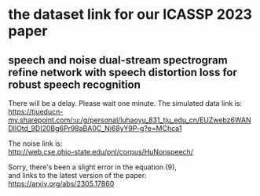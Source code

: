 # the dataset link for our ICASSP 2023 paper
## speech and noise dual-stream spectrogram refine network with speech distortion loss for robust speech recognition

There will be a delay. Please wait one minute.
The simulated data link is:  
https://tjueducn-my.sharepoint.com/:u:/g/personal/luhaoyu_831_tju_edu_cn/EUZwebz6WANDllOtd_9DI20Bg6Pr98aBA0C_Ni68yY9P-g?e=MChca1

The noise link is:  
http://web.cse.ohio-state.edu/pnl/corpus/HuNonspeech/

Sorry, there's been a slight error in the equation (9),  
and links to the latest version of the paper:  
https://arxiv.org/abs/2305.17860
